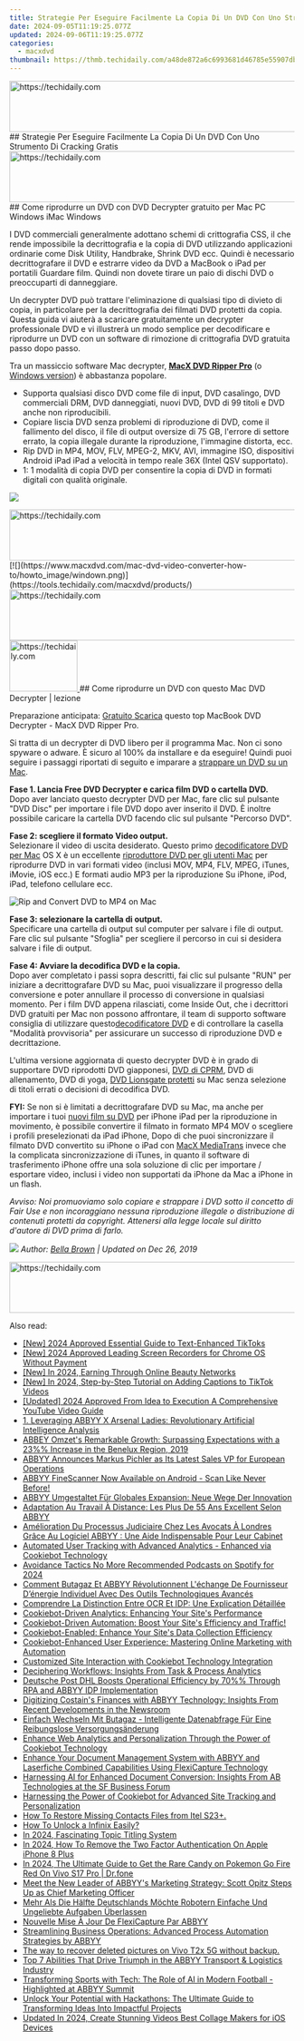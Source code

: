 ```yaml
---
title: Strategie Per Eseguire Facilmente La Copia Di Un DVD Con Uno Strumento Di Cracking Gratis
date: 2024-09-05T11:19:25.077Z
updated: 2024-09-06T11:19:25.077Z
categories:
  - macxdvd
thumbnail: https://thmb.techidaily.com/a48de872a6c6993681d46785e55907dbe1a82ff0e3fcfc62e0e226f7ec4a0419.jpg
---
```


<!-- affiliate ads begin -->
<a href="https://ephamedtechinc.pxf.io/c/5597632/2136612/26400" target="_top" id="2136612">
  <img src="//a.impactradius-go.com/display-ad/26400-2136612" border="0" alt="https://techidaily.com" width="728" height="90"/>
</a>
<img height="0" width="0" src="https://ephamedtechinc.pxf.io/i/5597632/2136612/26400" style="position:absolute;visibility:hidden;" border="0" />
<!-- affiliate ads end -->
## Strategie Per Eseguire Facilmente La Copia Di Un DVD Con Uno Strumento Di Cracking Gratis

<!-- affiliate ads begin -->
<a href="https://appsumo.8odi.net/c/5597632/2118321/7443" target="_top" id="2118321">
  <img src="//a.impactradius-go.com/display-ad/7443-2118321" border="0" alt="https://techidaily.com" width="600" height="90"/>
</a>
<img height="0" width="0" src="https://appsumo.8odi.net/i/5597632/2118321/7443" style="position:absolute;visibility:hidden;" border="0" />
<!-- affiliate ads end -->
## Come riprodurre un DVD con DVD Decrypter gratuito per Mac PC Windows iMac Windows



I DVD commerciali generalmente adottano schemi di crittografia CSS, il che rende impossibile la decrittografia e la copia di DVD utilizzando applicazioni ordinarie come Disk Utility, Handbrake, Shrink DVD ecc. Quindi è necessario decrittografare il DVD e estrarre video da DVD a MacBook o iPad per portatili Guardare film. Quindi non dovete tirare un paio di dischi DVD o preoccuparti di danneggiare.

Un decrypter DVD può trattare l'eliminazione di qualsiasi tipo di divieto di copia, in particolare per la decrittografia dei filmati DVD protetti da copia. Questa guida vi aiuterà a scaricare gratuitamente un decrypter professionale DVD e vi illustrerà un modo semplice per decodificare e riprodurre un DVD con un software di rimozione di crittografia DVD gratuita passo dopo passo. 



Tra un massiccio software Mac decrypter, [**MacX DVD Ripper Pro**](https://tools.techidaily.com/macxdvd/products/) (o [Windows version](https://tools.techidaily.com/macxdvd/products/)) è abbastanza popolare.   

* Supporta qualsiasi disco DVD come file di input, DVD casalingo, DVD commerciali DRM, DVD danneggiati, nuovi DVD, DVD di 99 titoli e DVD anche non riproducibili.
* Copiare liscia DVD senza problemi di riproduzione di DVD, come il fallimento del disco, il file di output oversize di 75 GB, l'errore di settore errato, la copia illegale durante la riproduzione, l'immagine distorta, ecc.
* Rip DVD in MP4, MOV, FLV, MPEG-2, MKV, AVI, immagine ISO, dispositivi Android iPad iPad a velocità in tempo reale 36X (Intel QSV supportato).
* 1: 1 modalità di copia DVD per consentire la copia di DVD in formati digitali con qualità originale.

[![](https://www.macxdvd.com/mac-dvd-video-converter-how-to/howto_image/macdown.png)](https://tools.techidaily.com/macxdvd/products/) 

<!-- affiliate ads begin -->
<a href="https://appsumo.8odi.net/c/5597632/2137378/7443" target="_top" id="2137378">
  <img src="//a.impactradius-go.com/display-ad/7443-2137378" border="0" alt="https://techidaily.com" width="600" height="90"/>
</a>
<img height="0" width="0" src="https://appsumo.8odi.net/i/5597632/2137378/7443" style="position:absolute;visibility:hidden;" border="0" />
<!-- affiliate ads end -->
[![](https://www.macxdvd.com/mac-dvd-video-converter-how-to/howto_image/windown.png)](https://tools.techidaily.com/macxdvd/products/) 

<!-- affiliate ads begin -->
<a href="https://ephamedtechinc.pxf.io/c/5597632/2137215/26400" target="_top" id="2137215">
  <img src="//a.impactradius-go.com/display-ad/26400-2137215" border="0" alt="https://techidaily.com" width="728" height="90"/>
</a>
<img height="0" width="0" src="https://ephamedtechinc.pxf.io/i/5597632/2137215/26400" style="position:absolute;visibility:hidden;" border="0" />
<!-- affiliate ads end -->


<!-- affiliate ads begin -->
<a href="https://aligracehair.sjv.io/c/5597632/2115925/19272" target="_top" id="2115925">
  <img src="//a.impactradius-go.com/display-ad/19272-2115925" border="0" alt="https://techidaily.com" width="120" height="90"/>
</a>
<img height="0" width="0" src="https://aligracehair.sjv.io/i/5597632/2115925/19272" style="position:absolute;visibility:hidden;" border="0" />
<!-- affiliate ads end -->
## Come riprodurre un DVD con questo Mac DVD Decrypter | lezione 

Preparazione anticipata: [Gratuito Scarica](https://tools.techidaily.com/macxdvd/products/) questo top MacBook DVD Decrypter - MacX DVD Ripper Pro. 

Si tratta di un decrypter di DVD libero per il programma Mac. Non ci sono spyware o adware. È sicuro al 100% da installare e da eseguire! Quindi puoi seguire i passaggi riportati di seguito e imparare a [strappare un DVD su un Mac](https://tools.techidaily.com/macxdvd/products/).

**Fase 1\. Lancia Free DVD Decrypter e carica film DVD o cartella DVD.**  
Dopo aver lanciato questo decrypter DVD per Mac, fare clic sul pulsante "DVD Disc" per importare i file DVD dopo aver inserito il DVD. È inoltre possibile caricare la cartella DVD facendo clic sul pulsante "Percorso DVD".

**Fase 2: scegliere il formato Video output.**   
Selezionare il video di uscita desiderato. Questo primo [decodificatore DVD per Mac](https://tools.techidaily.com/macxdvd/products/) OS X è un eccellente [riproduttore DVD per gli utenti Mac](https://tools.techidaily.com/macxdvd/products/) per riprodurre DVD in vari formati video (inclusi MOV, MP4, FLV, MPEG, iTunes, iMovie, iOS ecc.) E formati audio MP3 per la riproduzione Su iPhone, iPod, iPad, telefono cellulare ecc. 

![Rip and Convert DVD to MP4 on Mac](https://www.macxdvd.com/mac-dvd-video-converter-how-to/article-image/mdrp-zxh-1.png)

**Fase 3: selezionare la cartella di output.**  
Specificare una cartella di output sul computer per salvare i file di output. Fare clic sul pulsante "Sfoglia" per scegliere il percorso in cui si desidera salvare i file di output.

**Fase 4: Avviare la decodifica DVD e la copia.**  
Dopo aver completato i passi sopra descritti, fai clic sul pulsante "RUN" per iniziare a decrittografare DVD su Mac, puoi visualizzare il progresso della conversione e poter annullare il processo di conversione in qualsiasi momento. Per i film DVD appena rilasciati, come Inside Out, che i decrittori DVD gratuiti per Mac non possono affrontare, il team di supporto software consiglia di utilizzare questo[decodificatore DVD](https://tools.techidaily.com/macxdvd/products/) e di controllare la casella "Modalità provvisoria" per assicurare un successo di riproduzione DVD e decrittazione.

 L'ultima versione aggiornata di questo decrypter DVD è in grado di supportare DVD riprodotti DVD giapponesi, [DVD di CPRM](https://tools.techidaily.com/macxdvd/products/), DVD di allenamento, DVD di yoga, [DVD Lionsgate protetti](https://tools.techidaily.com/macxdvd/products/) su Mac senza selezione di titoli errati o decisioni di decodifica DVD.

**FYI:** Se non si è limitati a decrittografare DVD su Mac, ma anche per importare i tuoi [nuovi film su DVD](https://tools.techidaily.com/macxdvd/products/) per iPhone iPad per la riproduzione in movimento, è possibile convertire il filmato in formato MP4 MOV o scegliere i profili preselezionati da iPad iPhone, Dopo di che puoi sincronizzare il filmato DVD convertito su iPhone o iPad con [MacX MediaTrans](https://tools.techidaily.com/macxdvd/products/) invece che la complicata sincronizzazione di iTunes, in quanto il software di trasferimento iPhone offre una sola soluzione di clic per importare / esportare video, inclusi i video non supportati da iPhone da Mac a iPhone in un flash.

_Avviso: Noi promuoviamo solo copiare e strappare i DVD sotto il concetto di Fair Use e non incoraggiano nessuna riproduzione illegale o distribuzione di contenuti protetti da copyright. Attenersi alla legge locale sul diritto d'autore di DVD prima di farlo._

_![](https://www.macxdvd.com/mac-dvd-video-converter-how-to/../image-style/article-seo/icon1.png) Author: [Bella Brown](https://www.linkedin.com/in/bella-brown-920145104/) | Updated on Dec 26, 2019_

<!-- affiliate ads begin -->
<a href="https://appsumo.8odi.net/c/5597632/2118326/7443" target="_top" id="2118326">
  <img src="//a.impactradius-go.com/display-ad/7443-2118326" border="0" alt="https://techidaily.com" width="728" height="90"/>
</a>
<img height="0" width="0" src="https://appsumo.8odi.net/i/5597632/2118326/7443" style="position:absolute;visibility:hidden;" border="0" />
<!-- affiliate ads end -->
<ins class="adsbygoogle"
     style="display:block"
     data-ad-format="autorelaxed"
     data-ad-client="ca-pub-7571918770474297"
     data-ad-slot="1223367746"></ins>



<ins class="adsbygoogle"
     style="display:block"
     data-ad-client="ca-pub-7571918770474297"
     data-ad-slot="8358498916"
     data-ad-format="auto"
     data-full-width-responsive="true"></ins>

<span class="atpl-alsoreadstyle">Also read:</span>
<div><ul>
<li><a href="https://tiktok-video-files.techidaily.com/new-2024-approved-essential-guide-to-text-enhanced-tiktoks/"><u>[New] 2024 Approved  Essential Guide to Text-Enhanced TikToks</u></a></li>
<li><a href="https://digital-screen-recording.techidaily.com/new-2024-approved-leading-screen-recorders-for-chrome-os-without-payment/"><u>[New] 2024 Approved  Leading Screen Recorders for Chrome OS Without Payment</u></a></li>
<li><a href="https://youtube-webster.techidaily.com/n-2024-earning-through-online-beauty-networks/"><u>[New] In 2024, Earning Through Online Beauty Networks</u></a></li>
<li><a href="https://tiktok-video-recordings.techidaily.com/new-in-2024-step-by-step-tutorial-on-adding-captions-to-tiktok-videos/"><u>[New] In 2024, Step-by-Step Tutorial on Adding Captions to TikTok Videos</u></a></li>
<li><a href="https://eaxpv-info.techidaily.com/updated-2024-approved-from-idea-to-execution-a-comprehensive-youtube-video-guide/"><u>[Updated] 2024 Approved  From Idea to Execution  A Comprehensive YouTube Video Guide</u></a></li>
<li><a href="https://solve-latest.techidaily.com/1-leveraging-abbyy-x-arsenal-ladies-revolutionary-artificial-intelligence-analysis/"><u>1. Leveraging ABBYY X Arsenal Ladies: Revolutionary Artificial Intelligence Analysis</u></a></li>
<li><a href="https://solve-latest.techidaily.com/abbey-omzets-remarkable-growth-surpassing-expectations-with-a-23-increase-in-the-benelux-region-2019/"><u>ABBEY Omzet's Remarkable Growth: Surpassing Expectations with a 23%% Increase in the Benelux Region, 2019</u></a></li>
<li><a href="https://solve-latest.techidaily.com/abbyy-announces-markus-pichler-as-its-latest-sales-vp-for-european-operations/"><u>ABBYY Announces Markus Pichler as Its Latest Sales VP for European Operations</u></a></li>
<li><a href="https://solve-latest.techidaily.com/abbyy-finescanner-now-available-on-android-scan-like-never-before/"><u>ABBYY FineScanner Now Available on Android - Scan Like Never Before!</u></a></li>
<li><a href="https://solve-latest.techidaily.com/abbyy-umgestaltet-fur-globales-expansion-neue-wege-der-innovation/"><u>ABBYY Umgestaltet Für Globales Expansion: Neue Wege Der Innovation</u></a></li>
<li><a href="https://solve-latest.techidaily.com/adaptation-au-travail-a-distance-les-plus-de-55-ans-excellent-selon-abbyy/"><u>Adaptation Au Travail À Distance: Les Plus De 55 Ans Excellent Selon ABBYY</u></a></li>
<li><a href="https://solve-latest.techidaily.com/amelioration-du-processus-judiciaire-chez-les-avocats-a-londres-grace-au-logiciel-abbyy-une-aide-indispensable-pour-leur-cabinet/"><u>Amélioration Du Processus Judiciaire Chez Les Avocats À Londres Grâce Au Logiciel ABBYY : Une Aide Indispensable Pour Leur Cabinet</u></a></li>
<li><a href="https://solve-latest.techidaily.com/automated-user-tracking-with-advanced-analytics-enhanced-via-cookiebot-technology/"><u>Automated User Tracking with Advanced Analytics - Enhanced via Cookiebot Technology</u></a></li>
<li><a href="https://extra-resources.techidaily.com/avoidance-tactics-no-more-recommended-podcasts-on-spotify-for-2024/"><u>Avoidance Tactics  No More Recommended Podcasts on Spotify for 2024</u></a></li>
<li><a href="https://solve-latest.techidaily.com/comment-butagaz-et-abbyy-revolutionnent-lechange-de-fournisseur-denergie-individuel-avec-des-outils-technologiques-avances/"><u>Comment Butagaz Et ABBYY Révolutionnent L'échange De Fournisseur D’énergie Individuel Avec Des Outils Technologiques Avancés</u></a></li>
<li><a href="https://solve-latest.techidaily.com/comprendre-la-distinction-entre-ocr-et-idp-une-explication-detaillee/"><u>Comprendre La Distinction Entre OCR Et IDP: Une Explication Détaillée</u></a></li>
<li><a href="https://solve-latest.techidaily.com/cookiebot-driven-analytics-enhancing-your-sites-performance/"><u>Cookiebot-Driven Analytics: Enhancing Your Site's Performance</u></a></li>
<li><a href="https://solve-latest.techidaily.com/cookiebot-driven-automation-boost-your-sites-efficiency-and-traffic/"><u>Cookiebot-Driven Automation: Boost Your Site's Efficiency and Traffic!</u></a></li>
<li><a href="https://solve-latest.techidaily.com/cookiebot-enabled-enhance-your-sites-data-collection-efficiency/"><u>Cookiebot-Enabled: Enhance Your Site's Data Collection Efficiency</u></a></li>
<li><a href="https://solve-latest.techidaily.com/cookiebot-enhanced-user-experience-mastering-online-marketing-with-automation/"><u>Cookiebot-Enhanced User Experience: Mastering Online Marketing with Automation</u></a></li>
<li><a href="https://solve-latest.techidaily.com/customized-site-interaction-with-cookiebot-technology-integration/"><u>Customized Site Interaction with Cookiebot Technology Integration</u></a></li>
<li><a href="https://solve-latest.techidaily.com/deciphering-workflows-insights-from-task-and-process-analytics/"><u>Deciphering Workflows: Insights From Task & Process Analytics</u></a></li>
<li><a href="https://solve-latest.techidaily.com/deutsche-post-dhl-boosts-operational-efficiency-by-70-through-rpa-and-abbyy-idp-implementation/"><u>Deutsche Post DHL Boosts Operational Efficiency by 70%% Through RPA and ABBYY IDP Implementation</u></a></li>
<li><a href="https://solve-latest.techidaily.com/digitizing-costains-finances-with-abbyy-technology-insights-from-recent-developments-in-the-newsroom/"><u>Digitizing Costain's Finances with ABBYY Technology: Insights From Recent Developments in the Newsroom</u></a></li>
<li><a href="https://solve-latest.techidaily.com/einfach-wechseln-mit-butagaz-intelligente-datenabfrage-fur-eine-reibungslose-versorgungsanderung/"><u>Einfach Wechseln Mit Butagaz - Intelligente Datenabfrage Für Eine Reibungslose Versorgungsänderung</u></a></li>
<li><a href="https://solve-latest.techidaily.com/enhance-web-analytics-and-personalization-through-the-power-of-cookiebot-technology/"><u>Enhance Web Analytics and Personalization Through the Power of Cookiebot Technology</u></a></li>
<li><a href="https://solve-latest.techidaily.com/enhance-your-document-management-system-with-abbyy-and-laserfiche-combined-capabilities-using-flexicapture-technology/"><u>Enhance Your Document Management System with ABBYY and Laserfiche Combined Capabilities Using FlexiCapture Technology</u></a></li>
<li><a href="https://solve-latest.techidaily.com/harnessing-ai-for-enhanced-document-conversion-insights-from-ab-technologies-at-the-sf-business-forum/"><u>Harnessing AI for Enhanced Document Conversion: Insights From AB Technologies at the SF Business Forum</u></a></li>
<li><a href="https://solve-latest.techidaily.com/harnessing-the-power-of-cookiebot-for-advanced-site-tracking-and-personalization/"><u>Harnessing the Power of Cookiebot for Advanced Site Tracking and Personalization</u></a></li>
<li><a href="https://blog-min.techidaily.com/how-to-restore-missing-contacts-files-from-itel-s23plus-by-fonelab-android-recover-contacts/"><u>How To  Restore Missing Contacts Files from Itel S23+.</u></a></li>
<li><a href="https://unlock-android.techidaily.com/how-to-unlock-a-infinix-easily-by-drfone-android/"><u>How To Unlock a Infinix Easily?</u></a></li>
<li><a href="https://some-knowledge.techidaily.com/in-2024-fascinating-topic-titling-system/"><u>In 2024, Fascinating Topic Titling System</u></a></li>
<li><a href="https://apple-account.techidaily.com/in-2024-how-to-remove-the-two-factor-authentication-on-apple-iphone-8-plus-by-drfone-ios/"><u>In 2024, How To Remove the Two Factor Authentication On Apple iPhone 8 Plus</u></a></li>
<li><a href="https://change-location.techidaily.com/in-2024-the-ultimate-guide-to-get-the-rare-candy-on-pokemon-go-fire-red-on-vivo-s17-pro-drfone-by-drfone-virtual-android/"><u>In 2024, The Ultimate Guide to Get the Rare Candy on Pokemon Go Fire Red On Vivo S17 Pro | Dr.fone</u></a></li>
<li><a href="https://solve-latest.techidaily.com/meet-the-new-leader-of-abbyys-marketing-strategy-scott-opitz-steps-up-as-chief-marketing-officer/"><u>Meet the New Leader of ABBYY's Marketing Strategy: Scott Opitz Steps Up as Chief Marketing Officer</u></a></li>
<li><a href="https://solve-latest.techidaily.com/mehr-als-die-halfte-deutschlands-mochte-robotern-einfache-und-ungeliebte-aufgaben-uberlassen/"><u>Mehr Als Die Hälfte Deutschlands Möchte Robotern Einfache Und Ungeliebte Aufgaben Überlassen</u></a></li>
<li><a href="https://solve-latest.techidaily.com/nouvelle-mise-a-jour-de-flexicapture-par-abbyy/"><u>Nouvelle Mise À Jour De FlexiCapture Par ABBYY</u></a></li>
<li><a href="https://solve-latest.techidaily.com/streamlining-business-operations-advanced-process-automation-strategies-by-abbyy/"><u>Streamlining Business Operations: Advanced Process Automation Strategies by ABBYY</u></a></li>
<li><a href="https://techidaily.com/the-way-to-recover-deleted-pictures-on-vivo-t2x-5g-without-backup-by-fonelab-android-recover-pictures/"><u>The way to recover deleted pictures on Vivo T2x 5G without backup.</u></a></li>
<li><a href="https://solve-latest.techidaily.com/top-7-abilities-that-drive-triumph-in-the-abbyy-transport-and-logistics-industry/"><u>Top 7 Abilities That Drive Triumph in the ABBYY Transport & Logistics Industry</u></a></li>
<li><a href="https://solve-latest.techidaily.com/transforming-sports-with-tech-the-role-of-ai-in-modern-football-highlighted-at-abbyy-summit/"><u>Transforming Sports with Tech: The Role of AI in Modern Football - Highlighted at ABBYY Summit</u></a></li>
<li><a href="https://solve-latest.techidaily.com/unlock-your-potential-with-hackathons-the-ultimate-guide-to-transforming-ideas-into-impactful-projects/"><u>Unlock Your Potential with Hackathons: The Ultimate Guide to Transforming Ideas Into Impactful Projects</u></a></li>
<li><a href="https://smart-video-creator.techidaily.com/updated-in-2024-create-stunning-videos-best-collage-makers-for-ios-devices/"><u>Updated In 2024, Create Stunning Videos Best Collage Makers for iOS Devices</u></a></li>
</ul></div>
